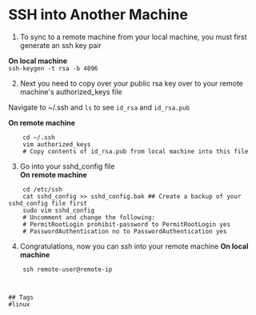 # SSH into Another Machine

1. To sync to a remote machine from your local machine, you must first generate an ssh key pair  

**On local machine**  
`ssh-keygen -t rsa -b 4096`  

2. Next you need to copy over your public rsa key over to your remote machine's authorized\_keys file

Navigate to ~/.ssh and `ls` to see `id_rsa` and `id_rsa.pub`

**On remote machine**
```
	cd ~/.ssh
	vim authorized_keys
	# Copy contents of id_rsa.pub from local machine into this file
```
3. Go into your sshd\_config file  
**On remote machine**
```
	cd /etc/ssh
	cat sshd_config >> sshd_config.bak ## Create a backup of your sshd_config file first
	sudo vim sshd_config
	# Uncomment and change the following:
	# PermitRootLogin prohibit-password to PermitRootLogin yes 
	# PasswordAuthentication no to PasswordAuthentication yes
```

4. Congratulations, now you can ssh into your remote machine
**On local machine**
```
	ssh remote-user@remote-ip



## Tags
#linux
